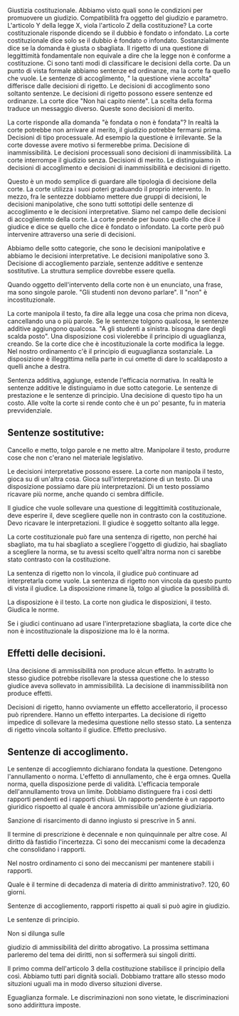 Giustizia costituzionale.
Abbiamo visto quali sono le condizioni per promuovere un giudizio. Compatibilità fra oggetto del giudizio e parametro. L'articolo Y della legge X, viola l'articolo Z della costituzione? La corte costituzionale risponde dicendo se il dubbio è fondato o infondato. La corte costituzionale dice solo se il dubbio è fondato o infondato. Sostanzialmente dice se la domanda è giusta o sbagliata. Il rigetto di una questione di leggittimità fondamentale non equivale a dire che la legge non è conforme a costituzione. Ci sono tanti modi di classificare le decisioni della corte. Da un punto di vista formale abbiamo sentenze ed ordinanze, ma la corte fa quello che vuole. Le sentenze di accoglimento, " la questione viene accolta" differisce dalle decisioni di rigetto. Le decisioni di accoglimento sono soltanto sentenze. Le decisioni di rigetto possono essere sentenze ed ordinanze. La corte dice "Non hai capito niente". La scelta della forma traduce un messaggio diverso. Queste sono decisioni di merito.

La corte risponde alla domanda "è fondata o non è fondata"? In realtà la corte potrebbe non arrivare al merito, il giudizio potrebbe fermarsi prima. Decisioni di tipo processuale. Ad esempio la questione è irrilevante. Se la corte dovesse avere motivo si  fermerebbe prima. Decisione di inammissibilità. Le decisioni processuali sono decisioni di inammissibilità. La corte interrompe il giudizio senza. Decisioni di merito. Le distinguiamo in decisioni di accoglimento e decisioni di inammissibilità e decisioni di rigetto. 

Questo è un modo semplice di guardare alle tipologia di decisione della corte. La corte utilizza i suoi poteri graduando il proprio intervento. In mezzo, fra le sentezze dobbiamo mettere due gruppi di decisioni, le decisioni manipolative, che sono tutti sottotipi delle sentenze di accoglimento e le decisioni interpretative. Siamo nel campo delle decisioni di accogliemnto della corte. La corte prende per buono quello che dice il giudice e dice se quello che dice è fondato o infondato. La corte però può intervenire attraverso una serie di decisioni.

Abbiamo delle sotto categorie, che sono le decisioni manipolative e abbiamo le decisioni interpretative. Le decisioni manipolative sono 3. Decisione di accogliemento parziale, sentenze additive e sentenze sostitutive. La struttura semplice dovrebbe essere quella. 

Quando oggetto dell'intervento della corte non è un enunciato, una frase, ma sono singole parole. "Gli studenti non devono parlare". Il "non" è incostituzionale. 

La corte manipola il testo, fa dire alla legge una cosa che prima non diceva, cancellando una o più parole. Se le sentenze tolgono qualcosa, le sentenze additive aggiungono qualcosa. "A gli studenti a sinistra. bisogna dare degli scalda posto". Una disposizione così violerebbe il principio di uguaglianza, creando. Se la corte dice che è incostituzionale la corte modifica la legge. Nel nostro ordinamento c'è il principio di euguaglianza sostanziale. La disposizione è illeggittima nella parte in cui omette di dare lo scaldaposto a quelli  anche a destra.

Sentenza additiva, aggiunge, estende l'efficacia normativa. In realtà le sentenze additive le distinguiamo in due sotto categorie. Le sentenze di prestazione e le sentenze di principio. Una decisione di questo tipo ha un costo. Alle volte la corte si rende conto che è un po' pesante, fu in materia prevvidenziale. 

## Sentenze sostitutive:

Cancello e metto, tolgo parole e ne metto altre. Manipolare il testo, produrre cose che non c'erano nel materiale legislativo.

Le decisioni interpretative possono essere. La corte non manipola il testo, gioca su di un'altra cosa. Gioca sull'interpretazione di un testo. Di una disposizione possiamo dare più interpretazioni. Di un testo possiamo ricavare più norme, anche quando ci sembra difficile. 

Il giudice che vuole sollevare una questione di leggittimità costituzionale, deve esperire il, deve scegliere quelle non in contrasto con la costituzione. Devo ricavare le interpretazioni. Il giudice è soggetto soltanto alla legge. 

La corte costituzionale può fare una sentenza di rigetto, non perché hai sbagliato, ma tu hai sbagliato a scegliere l'oggetto di giudizio, hai sbagliato a scegliere la norma, se tu avessi scelto quell'altra norma non ci sarebbe stato contrasto con la costituzione. 

La sentenza di rigetto non lo vincola, il giudice può continuare ad interpretarla come vuole. La sentenza di rigetto non vincola da questo punto di vista il giudice. La disposizione rimane là, tolgo al giudice la possibilità di. 

La disposizione è il testo. La corte non giudica le disposizioni, il testo. Giudica le norme. 

Se i giudici continuano ad usare l'interpretazione sbagliata, la corte dice che non è incostituzionale la disposizione ma lo è la norma. 

## Effetti delle decisioni. 

Una decisione di ammissibilità non produce alcun effetto. In astratto lo stesso giudice potrebbe risollevare la stessa questione che lo stesso giudice aveva sollevato in ammissibilità. La decisione di inammissibilità non produce effetti. 

Decisioni di rigetto, hanno ovviamente un effetto accelleratorio, il processo può riprendere. Hanno un effetto interpartes. La decisione di rigetto impedice di sollevare la medesima questione nello stesso stato. La sentenza di rigetto vincola soltanto il giudice. Effetto preclusivo.

## Sentenze di accoglimento. 

Le sentenze di accogliemnto dichiarano fondata la questione. Detengono l'annullamento o norma. L'effetto di annullamento, che è erga omnes. Quella norma, quella disposizione perde di validità. L'efficacia temporale dell'annullamento trova un limite. Dobbiamo distinguere fra i così detti rapporti pendenti ed i rapporti chiusi. Un rapporto pendente è un rapporto giuridico rispoetto al quale è ancora ammissibile un'azione giudiziaria. 

Sanzione di risarcimento di danno ingiusto si prescrive in 5 anni. 

Il termine di prescrizione è decennale e non quinquinnale per altre cose. Al diritto dà fastidio l'incertezza. Ci sono dei meccanismi come la decadenza che consolidano i rapporti. 

Nel nostro ordinamento ci sono dei meccanismi per mantenere stabili i rapporti. 

Quale è il termine di decadenza di materia di diritto amministrativo?. 120, 60 giorni.

Sentenze di accogliemento, rapporti rispetto ai quali si può agire in giudizio. 

Le sentenze di principio.

Non si dilunga sulle 

giudizio di ammissibilità del diritto abrogativo. La prossima settimana parleremo del tema dei diritti, non si soffermerà sui singoli diritti. 

Il primo comma dell'articolo 3 della costituzione stabilisce il principio della così. Abbiamo tutti pari dignità sociali. Dobbiamo trattare allo stesso modo situzioni uguali ma in modo diverso situzioni diverse.

Eguaglianza formale. Le discriminazioni non sono vietate, le discriminazioni sono addirittura imposte.


